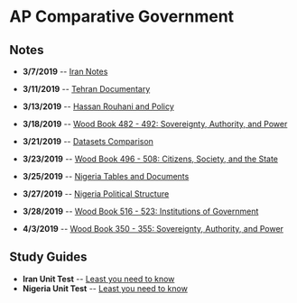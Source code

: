 # AP Comparative Government

## Notes
 - **3/7/2019** -- [Iran Notes](3-7-Notes.html)
 - **3/11/2019** -- [Tehran Documentary](3-11-Notes.html)
 - **3/13/2019** -- [Hassan Rouhani and Policy](3-13-Notes.html)
 - **3/18/2019** -- [Wood Book 482 - 492: Sovereignty, Authority, and Power](482-492-Notes-Nigeria.html)

- **3/21/2019** -- [Datasets Comparison](3-21-Notes-Nigeria.html)
- **3/23/2019** -- [Wood Book 496 - 508: Citizens, Society, and the State](496-508-Notes-Nigeria.html)
- **3/25/2019** -- [Nigeria Tables and Documents](3-25-Nigeria-Table.html)
- **3/27/2019** -- [Nigeria Political Structure](3-27-Notes-Nigeria.html)
- **3/28/2019** -- [Wood Book 516 - 523: Institutions of Government](516-523-Reading-Notes.html)
- **4/3/2019** -- [Wood Book 350 - 355: Sovereignty, Authority, and Power](350-355-Notes-Mexico.html)
## Study Guides
 - **Iran Unit Test** -- [Least you need to know](Iran-Least-You-Need-To-Know.html)
 - **Nigeria Unit Test** -- [Least you need to know](Nigeria-Least-You-Need-To-Know.html)

<!--stackedit_data:
eyJoaXN0b3J5IjpbLTExMDAyMTE4NywzNDM4ODI4NjUsMTQxOT
MxODk1OSw2NTUxNTUwNjEsMjAyNDE2MTYwNiwtNDEwNzY3MTc3
LDYwMzQ0MDYxNF19
-->
